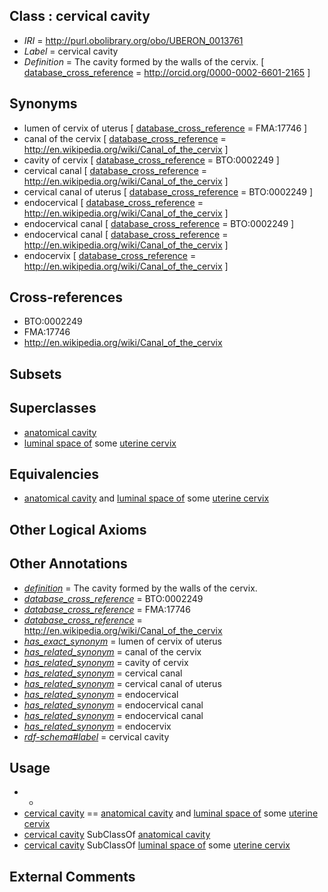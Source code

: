 
## Class : cervical cavity

 * *IRI* = http://purl.obolibrary.org/obo/UBERON_0013761
 * *Label* = cervical cavity
 * *Definition* = The cavity formed by the walls of the cervix. [ [database_cross_reference](../../ef/oboInOwl#hasDbXref.md) = http://orcid.org/0000-0002-6601-2165 ]

## Synonyms

 * lumen of cervix of uterus [ [database_cross_reference](../../ef/oboInOwl#hasDbXref.md) = FMA:17746 ]
 * canal of the cervix [ [database_cross_reference](../../ef/oboInOwl#hasDbXref.md) = http://en.wikipedia.org/wiki/Canal_of_the_cervix ]
 * cavity of cervix [ [database_cross_reference](../../ef/oboInOwl#hasDbXref.md) = BTO:0002249 ]
 * cervical canal [ [database_cross_reference](../../ef/oboInOwl#hasDbXref.md) = http://en.wikipedia.org/wiki/Canal_of_the_cervix ]
 * cervical canal of uterus [ [database_cross_reference](../../ef/oboInOwl#hasDbXref.md) = BTO:0002249 ]
 * endocervical [ [database_cross_reference](../../ef/oboInOwl#hasDbXref.md) = http://en.wikipedia.org/wiki/Canal_of_the_cervix ]
 * endocervical canal [ [database_cross_reference](../../ef/oboInOwl#hasDbXref.md) = BTO:0002249 ]
 * endocervical canal [ [database_cross_reference](../../ef/oboInOwl#hasDbXref.md) = http://en.wikipedia.org/wiki/Canal_of_the_cervix ]
 * endocervix [ [database_cross_reference](../../ef/oboInOwl#hasDbXref.md) = http://en.wikipedia.org/wiki/Canal_of_the_cervix ]

## Cross-references

 * BTO:0002249
 * FMA:17746
 * http://en.wikipedia.org/wiki/Canal_of_the_cervix

## Subsets


## Superclasses

 * [anatomical cavity](../../UBERON/53/UBERON_0002553.md)
 * [luminal space of](../../RO/72/RO_0002572.md) some [uterine cervix](../../UBERON/02/UBERON_0000002.md)

## Equivalencies

 * [anatomical cavity](../../UBERON/53/UBERON_0002553.md) and [luminal space of](../../RO/72/RO_0002572.md) some [uterine cervix](../../UBERON/02/UBERON_0000002.md)

## Other Logical Axioms


## Other Annotations

 * *[definition](../../IAO/15/IAO_0000115.md)* = The cavity formed by the walls of the cervix.
 * *[database_cross_reference](../../ef/oboInOwl#hasDbXref.md)* = BTO:0002249
 * *[database_cross_reference](../../ef/oboInOwl#hasDbXref.md)* = FMA:17746
 * *[database_cross_reference](../../ef/oboInOwl#hasDbXref.md)* = http://en.wikipedia.org/wiki/Canal_of_the_cervix
 * *[has_exact_synonym](../../ym/oboInOwl#hasExactSynonym.md)* = lumen of cervix of uterus
 * *[has_related_synonym](../../ym/oboInOwl#hasRelatedSynonym.md)* = canal of the cervix
 * *[has_related_synonym](../../ym/oboInOwl#hasRelatedSynonym.md)* = cavity of cervix
 * *[has_related_synonym](../../ym/oboInOwl#hasRelatedSynonym.md)* = cervical canal
 * *[has_related_synonym](../../ym/oboInOwl#hasRelatedSynonym.md)* = cervical canal of uterus
 * *[has_related_synonym](../../ym/oboInOwl#hasRelatedSynonym.md)* = endocervical
 * *[has_related_synonym](../../ym/oboInOwl#hasRelatedSynonym.md)* = endocervical canal
 * *[has_related_synonym](../../ym/oboInOwl#hasRelatedSynonym.md)* = endocervical canal
 * *[has_related_synonym](../../ym/oboInOwl#hasRelatedSynonym.md)* = endocervix
 * *[rdf-schema#label](../../el/rdf-schema#label.md)* = cervical cavity

## Usage

 * -
 * [cervical cavity](../../UBERON/61/UBERON_0013761.md) == [anatomical cavity](../../UBERON/53/UBERON_0002553.md) and [luminal space of](../../RO/72/RO_0002572.md) some [uterine cervix](../../UBERON/02/UBERON_0000002.md)
 * [cervical cavity](../../UBERON/61/UBERON_0013761.md) SubClassOf [anatomical cavity](../../UBERON/53/UBERON_0002553.md)
 * [cervical cavity](../../UBERON/61/UBERON_0013761.md) SubClassOf [luminal space of](../../RO/72/RO_0002572.md) some [uterine cervix](../../UBERON/02/UBERON_0000002.md)

## External Comments

